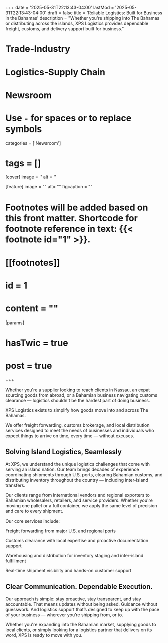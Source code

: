 +++
date = '2025-05-31T22:13:43-04:00'
lastMod = '2025-05-31T22:13:43-04:00'
draft = false
title = 'Reliable Logistics: Built for Business in the Bahamas'
description = "Whether you're shipping into The Bahamas or distributing across the islands, XPS Logistics provides dependable freight, customs, and delivery support built for business."

# Trade-Industry
# Logistics-Supply Chain
# Newsroom

# Use `-` for spaces or to replace symbols
categories = ['Newsroom']
# tags = []


[cover]
  image = ''
  alt = ''


[feature]
  image = ""
  alt= ""
  figcaption = ""

# Footnotes will be added based on this front matter. Shortcode for footnote reference in text: {{< footnote id="1" >}}.

# [[footnotes]]
#   id = 1
#   content = ""

[params]
#  hasTwic = true
#  post = true

+++

Whether you're a supplier looking to reach clients in Nassau, an expat sourcing goods from abroad, or a Bahamian business navigating customs clearance — logistics shouldn't be the hardest part of doing business.

XPS Logistics exists to simplify how goods move into and across The Bahamas.

We offer freight forwarding, customs brokerage, and local distribution services designed to meet the needs of businesses and individuals who expect things to arrive on time, every time — without excuses.

## Solving Island Logistics, Seamlessly

At XPS, we understand the unique logistics challenges that come with serving an island nation. Our team brings decades of experience coordinating shipments through U.S. ports, clearing Bahamian customs, and distributing inventory throughout the country — including inter-island transfers.

Our clients range from international vendors and regional exporters to Bahamian wholesalers, retailers, and service providers. Whether you're moving one pallet or a full container, we apply the same level of precision and care to every shipment.

Our core services include:

Freight forwarding from major U.S. and regional ports

Customs clearance with local expertise and proactive documentation support

Warehousing and distribution for inventory staging and inter-island fulfillment

Real-time shipment visibility and hands-on customer support

## Clear Communication. Dependable Execution.
Our approach is simple: stay proactive, stay transparent, and stay accountable. That means updates without being asked. Guidance without guesswork. And logistics support that’s designed to keep up with the pace of your business — wherever you’re shipping from, or to.

Whether you're expanding into the Bahamian market, supplying goods to local clients, or simply looking for a logistics partner that delivers on its word, XPS is ready to move with you.